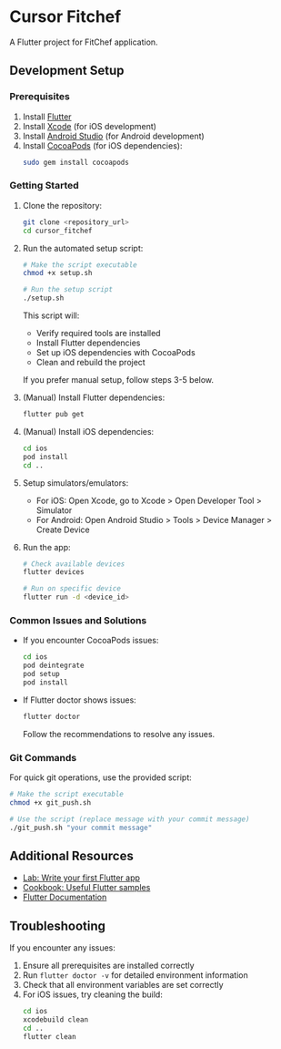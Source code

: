 # Cursor Fitchef

A Flutter project for FitChef application.

## Development Setup

### Prerequisites
1. Install [Flutter](https://docs.flutter.dev/get-started/install)
2. Install [Xcode](https://apps.apple.com/us/app/xcode/id497799835) (for iOS development)
3. Install [Android Studio](https://developer.android.com/studio) (for Android development)
4. Install [CocoaPods](https://guides.cocoapods.org/using/getting-started.html) (for iOS dependencies):
   ```bash
   sudo gem install cocoapods
   ```

### Getting Started

1. Clone the repository:
   ```bash
   git clone <repository_url>
   cd cursor_fitchef
   ```

2. Run the automated setup script:
   ```bash
   # Make the script executable
   chmod +x setup.sh

   # Run the setup script
   ./setup.sh
   ```
   This script will:
   - Verify required tools are installed
   - Install Flutter dependencies
   - Set up iOS dependencies with CocoaPods
   - Clean and rebuild the project

   If you prefer manual setup, follow steps 3-5 below.

3. (Manual) Install Flutter dependencies:
   ```bash
   flutter pub get
   ```

4. (Manual) Install iOS dependencies:
   ```bash
   cd ios
   pod install
   cd ..
   ```

5. Setup simulators/emulators:
   - For iOS: Open Xcode, go to Xcode > Open Developer Tool > Simulator
   - For Android: Open Android Studio > Tools > Device Manager > Create Device

6. Run the app:
   ```bash
   # Check available devices
   flutter devices
   
   # Run on specific device
   flutter run -d <device_id>
   ```

### Common Issues and Solutions

- If you encounter CocoaPods issues:
  ```bash
  cd ios
  pod deintegrate
  pod setup
  pod install
  ```

- If Flutter doctor shows issues:
  ```bash
  flutter doctor
  ```
  Follow the recommendations to resolve any issues.

### Git Commands

For quick git operations, use the provided script:
```bash
# Make the script executable
chmod +x git_push.sh

# Use the script (replace message with your commit message)
./git_push.sh "your commit message"
```

## Additional Resources

- [Lab: Write your first Flutter app](https://docs.flutter.dev/get-started/codelab)
- [Cookbook: Useful Flutter samples](https://docs.flutter.dev/cookbook)
- [Flutter Documentation](https://docs.flutter.dev/)

## Troubleshooting

If you encounter any issues:
1. Ensure all prerequisites are installed correctly
2. Run `flutter doctor -v` for detailed environment information
3. Check that all environment variables are set correctly
4. For iOS issues, try cleaning the build:
   ```bash
   cd ios
   xcodebuild clean
   cd ..
   flutter clean
   ```
